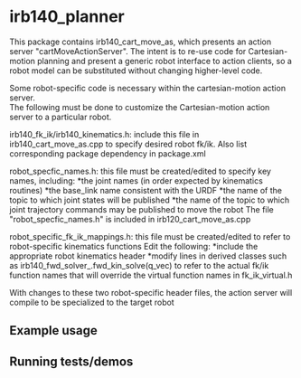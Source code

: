 # irb140_planner
This package contains irb140_cart_move_as, which presents an action server "cartMoveActionServer".
The intent is to re-use code for Cartesian-motion planning and present a generic robot interface to action clients, so 
a robot model can be substituted without changing higher-level code.

Some robot-specific code is necessary within the cartesian-motion action server.  
The following must be done to customize the Cartesian-motion action server to a particular robot.

irb140_fk_ik/irb140_kinematics.h: include this file in irb140_cart_move_as.cpp to specify desired robot fk/ik.  Also list
corresponding package dependency in package.xml

robot_specfic_names.h:  this file must be created/edited to specify key names, including:
*the joint names (in order expected by kinematics routines)
*the base_link name consistent with the URDF
*the name of the topic to which joint states will be published
*the name of the topic to which joint trajectory commands may be published to move the robot
The file "robot_specfic_names.h" is included in irb120_cart_move_as.cpp

robot_specific_fk_ik_mappings.h: this file must be created/edited to refer to robot-specific kinematics functions
Edit the following:
*include the appropriate robot kinematics header
*modify lines in derived classes such as irb140_fwd_solver_.fwd_kin_solve(q_vec) to refer to the actual fk/ik function names that
will override the virtual function names in fk_ik_virtual.h

With changes to these two robot-specific header files, the action server will compile to be specialized to the target robot

## Example usage

## Running tests/demos
    

